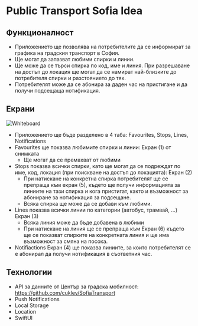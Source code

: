 # Public Transport Sofia Idea

## Функционалност
* Приложението ще позволява на потребителите да се информират за графика на градския транспорт в София.
* Ще могат да запазват любими спирки и линии.
* Ще може да се търси спирка по код, име и линия. При разрешаване на достъп до локация ще могат да се намират най-близките до потребителя спирки и разстоянието до тях.
* Потребителят може да се абонира за даден час на пристигане и да получи подсещаща нотификация. 

## Екрани
![Whiteboard](https://user-images.githubusercontent.com/23344743/180871088-899fd563-d6c6-4c53-8a61-645eb6f1f265.png)

* Приложението ще бъде разделено в 4 таба: Favourites, Stops, Lines, Notifications
* Favourites ще показва любимите спирки и линии: Екран (1) от снимката
  * Ще могат да се премахват от любими
* Stops показва всички спирки, като ще могат да се подреждат по име, код, локация (при поискване на достъп до локацията): Екран (2)
  * При натискане на конкретна спирка потребителят ще се препраща към екран (5), където ще получи информацията за линиите на тази спирка и кога пристигат, както и възможност за абониране за нотификация за подсещане.
  * Всяка спирка ще може да се добави към любими.
* Lines показва всички линии по категории (автобус, трамвай, ...) Екран (3)
  * Всяка линия може да бъде добавена в любими
  * При натискане на линия ще се препраща към Екран (6) където ще се показват спирките на конкретната линия и ще има възможност за смяна на посока.
* Notifiactions Екран (4) ще показва линиите, за които потребителят се е абонирал да получи нотификация в съответния час.

## Технологии
* API за данните от Център за градска мобилност: https://github.com/cuklev/SofiaTransport
* Push Notifications
* Local Storage
* Location
* SwiftUI
